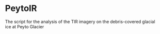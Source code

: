 # PeytoIR
The script for the analysis of the TIR imagery on the debris-covered glacial ice at Peyto Glacier
